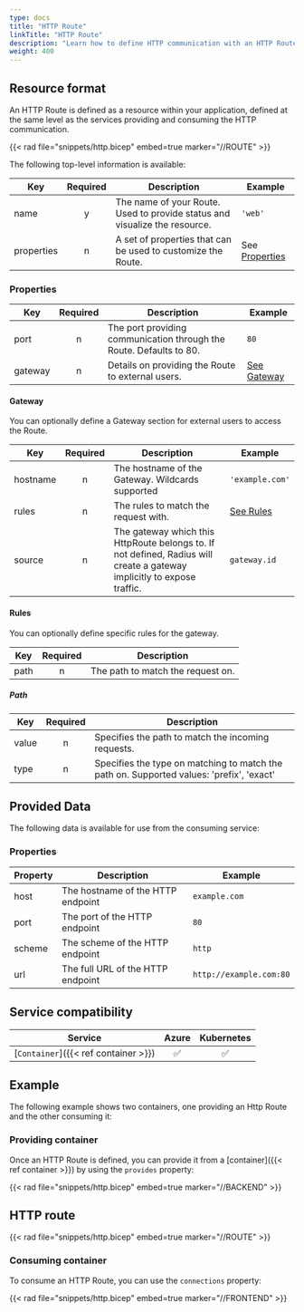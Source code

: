 ```yaml
---
type: docs
title: "HTTP Route"
linkTitle: "HTTP Route"
description: "Learn how to define HTTP communication with an HTTP Route"
weight: 400
---
```


## Resource format

An HTTP Route is defined as a resource within your application, defined at the same level as the services providing and consuming the HTTP communication.

{{< rad file="snippets/http.bicep" embed=true marker="//ROUTE" >}}

The following top-level information is available:

| Key  | Required | Description | Example |
|------|:--------:|-------------|---------|
| name | y | The name of your Route. Used to provide status and visualize the resource. | `'web'`
| properties | n | A set of properties that can be used to customize the Route. | See [Properties](#properties)

### Properties

| Key  | Required | Description | Example |
|------|:--------:|-------------|---------|
| port | n | The port providing communication through the Route. Defaults to 80. | `80`
| gateway | n | Details on providing the Route to external users. | [See Gateway](#gateway)

#### Gateway

You can optionally define a Gateway section for external users to access the Route.

| Key  | Required | Description | Example |
|------|:--------:|-------------|---------|
| hostname | n | The hostname of the Gateway. Wildcards supported | `'example.com'`
| rules | n | The rules to match the request with. | [See Rules](#rules)
| source | n | The gateway which this HttpRoute belongs to. If not defined, Radius will create a gateway implicitly to expose traffic. | `gateway.id`

#### Rules

You can optionally define specific rules for the gateway.

| Key  | Required | Description |
|------|:--------:|-------------|
| path | n | The path to match the request on. |

##### Path

| Key  | Required | Description |
|------|:--------:|-------------|
| value | n | Specifies the path to match the incoming requests. |
| type | n | Specifies the type on matching to match the path on. Supported values: 'prefix', 'exact' |

## Provided Data

The following data is available for use from the consuming service:

### Properties

| Property | Description | Example |
|----------|-------------|-------------|
| host | The hostname of the HTTP endpoint | `example.com` |
| port | The port of the HTTP endpoint | `80` |
| scheme | The scheme of the HTTP endpoint | `http` |
| url | The full URL of the HTTP endpoint | `http://example.com:80` |

## Service compatibility

| Service | Azure | Kubernetes |
|-----------|:-----:|:----------:|
| [`Container`]({{< ref container >}}) | ✅ | ✅ |

## Example

The following example shows two containers, one providing an Http Route and the other consuming it:

### Providing container

Once an HTTP Route is defined, you can provide it from a [container]({{< ref container >}}) by using the `provides` property:

{{< rad file="snippets/http.bicep" embed=true marker="//BACKEND" >}}

## HTTP route

{{< rad file="snippets/http.bicep" embed=true marker="//ROUTE" >}}

### Consuming container

To consume an HTTP Route, you can use the `connections` property:

{{< rad file="snippets/http.bicep" embed=true marker="//FRONTEND" >}}
